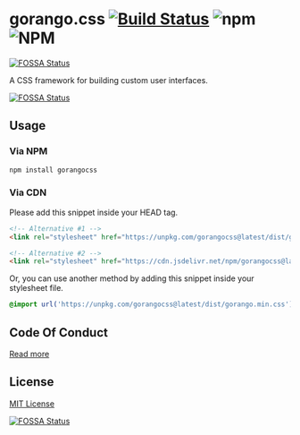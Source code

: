 # gorango.css [![Build Status](https://travis-ci.com/KawanuaDev/gorangocss.svg?branch=master)](https://travis-ci.com/KawanuaDev/gorangocss) ![npm](https://img.shields.io/npm/v/gorangocss) ![NPM](https://img.shields.io/npm/l/gorangocss)
[![FOSSA Status](https://app.fossa.com/api/projects/git%2Bgithub.com%2FKawanuaDev%2Fgorangocss.svg?type=shield)](https://app.fossa.com/projects/git%2Bgithub.com%2FKawanuaDev%2Fgorangocss?ref=badge_shield)

A CSS framework for building custom user interfaces.

[![FOSSA Status](https://app.fossa.com/api/projects/git%2Bgithub.com%2FKawanuaDev%2Fgorangocss.svg?type=small)](https://app.fossa.com/projects/git%2Bgithub.com%2FKawanuaDev%2Fgorangocss?ref=badge_small)

## Usage

### Via NPM

```bash
npm install gorangocss
```

### Via CDN

Please add this snippet inside your HEAD tag.

```html
<!-- Alternative #1 -->
<link rel="stylesheet" href="https://unpkg.com/gorangocss@latest/dist/gorango.min.css" crossorigin="anonymous">

<!-- Alternative #2 -->
<link rel="stylesheet" href="https://cdn.jsdelivr.net/npm/gorangocss@latest/dist/gorango.min.css" crossorigin="anonymous">
```

Or, you can use another method by adding this snippet inside your stylesheet file.

```css
@import url('https://unpkg.com/gorangocss@latest/dist/gorango.min.css');
```

## Code Of Conduct

[Read more](https://github.com/KawanuaDev/gorangocss/blob/master/CODE_OF_CONDUCT.md)

## License

[MIT License](https://github.com/KawanuaDev/gorangocss/blob/master/LICENSE)


[![FOSSA Status](https://app.fossa.com/api/projects/git%2Bgithub.com%2FKawanuaDev%2Fgorangocss.svg?type=large)](https://app.fossa.com/projects/git%2Bgithub.com%2FKawanuaDev%2Fgorangocss?ref=badge_large)